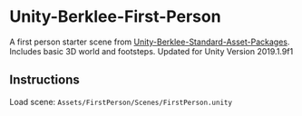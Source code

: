 # Unity-Berklee-First-Person
A first person starter scene from [Unity-Berklee-Standard-Asset-Packages](https://github.com/Berklee-Game-Audio/Unity-Berklee-Standard-Asset-Packages). Includes basic 3D world and footsteps.
Updated for Unity Version 2019.1.9f1

## Instructions
Load scene: `Assets/FirstPerson/Scenes/FirstPerson.unity`
